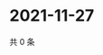 # 2021-11-27

共 0 条

<!-- BEGIN WEIBO -->
<!-- 最后更新时间 Sat Nov 27 2021 09:54:22 GMT+0800 (China Standard Time) -->

<!-- END WEIBO -->
